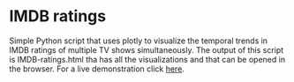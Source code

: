 # IMDB ratings

Simple Python script that uses plotly to visualize the temporal trends in IMDB ratings of multiple TV shows simultaneously.
The output of this script is IMDB-ratings.html tha has all the visualizations and that can be opened in the browser.
For a live demonstration click <a href="https://wrahool.github.io/fun/IMDB-ratings.html" target="_blank">here</a>.
